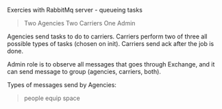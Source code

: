 Exercies with RabbitMq server - queueing tasks
 > Two Agencies
 > Two Carriers
 > One Admin

Agencies send tasks to do to carriers. Carriers perform two of three all
possible types of tasks (chosen on init). Carriers send ack after the job
is done.

Admin role is to observe all messages that goes through Exchange,
and it can send message to group (agencies, carriers, both).

Types of messages send by Agencies:
 > people
 > equip
 > space

